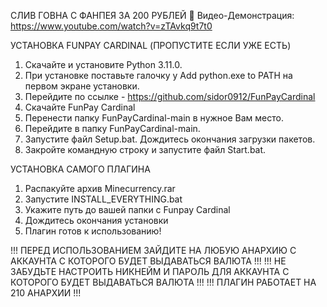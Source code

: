 СЛИВ ГОВНА С ФАНПЕЯ ЗА 200 РУБЛЕЙ
💠 Видео-Демонстрация: https://www.youtube.com/watch?v=zTAvkq9t7t0

УСТАНОВКА FUNPAY CARDINAL (ПРОПУСТИТЕ ЕСЛИ УЖЕ ЕСТЬ)

1. Скачайте и установите Python 3.11.0.
2. При установке поставьте галочку у Add python.exe to PATH на первом экране установки.
3. Перейдите по ссылке - https://github.com/sidor0912/FunPayCardinal
4. Скачайте FunPay Cardinal
5. Перенести папку FunPayCardinal-main в нужное Вам место.
6. Перейдите в папку FunPayCardinal-main.
7. Запустите файл Setup.bat. Дождитесь окончания загрузки пакетов.
8. Закройте командную строку и запустите файл Start.bat.

УСТАНОВКА САМОГО ПЛАГИНА 

1. Распакуйте архив Minecurrency.rar
2. Запустите INSTALL_EVERYTHING.bat
3. Укажите путь до вашей папки с Funpay Cardinal
4. Дождитесь окончания установки
5. Плагин готов к использованию! 

!!! ПЕРЕД ИСПОЛЬЗОВАНИЕМ ЗАЙДИТЕ НА ЛЮБУЮ АНАРХИЮ С АККАУНТА С КОТОРОГО БУДЕТ ВЫДАВАТЬСЯ ВАЛЮТА !!!
!!! НЕ ЗАБУДЬТЕ НАСТРОИТЬ НИКНЕЙМ И ПАРОЛЬ ДЛЯ АККАУНТА С КОТОРОГО БУДЕТ ВЫДАВАТЬСЯ ВАЛЮТА !!!
!!! ПЛАГИН РАБОТАЕТ НА 210 АНАРХИИ !!!
